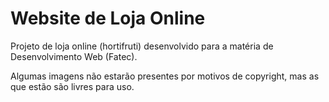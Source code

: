 # Website de Loja Online

Projeto de loja online (hortifruti) desenvolvido para a matéria de Desenvolvimento Web (Fatec).

Algumas imagens não estarão presentes por motivos de copyright, mas as que estão são livres para uso.